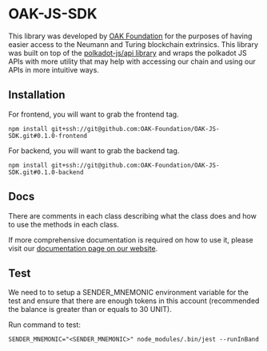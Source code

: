 # OAK-JS-SDK
This library was developed by [OAK Foundation](https://oak.tech) for the purposes of having easier access to the Neumann and Turing blockchain extrinsics. 
This library was built on top of the [polkadot-js/api library](https://github.com/polkadot-js/api) and wraps the polkadot JS APIs with more utility that may help with accessing our chain and using our APIs in more intuitive ways.

## Installation
For frontend, you will want to grab the frontend tag.
```
npm install git+ssh://git@github.com:OAK-Foundation/OAK-JS-SDK.git#0.1.0-frontend
```

For backend, you will want to grab the backend tag.
```
npm install git+ssh://git@github.com:OAK-Foundation/OAK-JS-SDK.git#0.1.0-backend
```

## Docs
There are comments in each class describing what the class does and how to use the methods in each class.

If more comprehensive documentation is required on how to use it, please visit our [documentation page on our website](https://docs.oak.tech/docs/automation-time-js-sdk/).

## Test

We need to to setup a SENDER_MNEMONIC environment variable for the test and ensure that there are enough tokens in this account (recommended the balance is greater than or equals to 30 UNIT).

Run command to test:

```
SENDER_MNEMONIC="<SENDER_MNEMONIC>" node_modules/.bin/jest --runInBand
```
